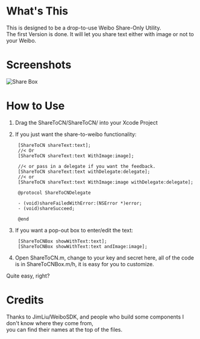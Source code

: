 # What's This
This is designed to be a drop-to-use Weibo Share-Only Utility.  
The first Version is done.
It will let you share text either with image or not to your Weibo.

# Screenshots
![Share Box](https://github.com/pppoe/ShareToCN/raw/master/screenshot/sharebox.png)

# How to Use
1. Drag the ShareToCN/ShareToCN/ into your Xcode Project
1. If you just want the share-to-weibo functionality:


        [ShareToCN shareText:text];
        //< Or
        [ShareToCN shareText:text WithImage:image];

        //< or pass in a delegate if you want the feedback.        
        [ShareToCN shareText:text withDelegate:delegate];
        //< or
        [ShareToCN shareText:text WithImage:image withDelegate:delegate];
        
        @protocol ShareToCNDelegate
        
        - (void)shareFailedWithError:(NSError *)error;
        - (void)shareSucceed;
        
        @end

1. If you want a pop-out box to enter/edit the text:


        [ShareToCNBox showWithText:text];
        [ShareToCNBox showWithText:text andImage:image];


1. Open ShareToCN.m, change to your key and secret here, all of the code is in ShareToCNBox.m/h, it is easy for you to customize.

Quite easy, right?

# Credits
Thanks to JimLiu/WeiboSDK, and people who build some components I don't know where they come from,   
you can find their names at the top of the files.
